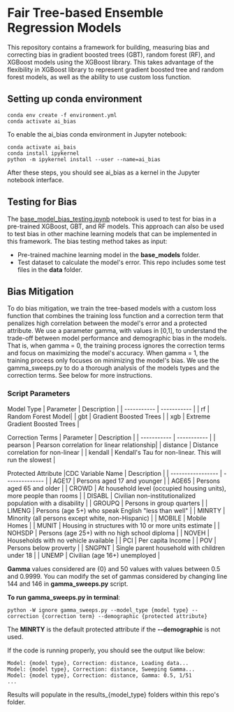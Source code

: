 # Fair Tree-based Ensemble Regression Models
This repository contains a framework for building, measuring bias and correcting bias in gradient boosted trees (GBT), random forest (RF), and XGBoost  models using the XGBoost library. This takes advantage of the flexibility in XGBoost library to represent gradient boosted tree and random forest models, as well as the ability to use custom loss function.

## Setting up conda environment
```
conda env create -f environment.yml
conda activate ai_bias
```
To enable the ai_bias conda environment in Jupyter notebook:
```
conda activate ai_bais
conda install ipykernel
python -m ipykernel install --user --name=ai_bias
```
After these steps, you should see ai_bias as a kernel in the Jupyter notebook interface.

## Testing for Bias
The [base_model_bias_testing.ipynb](https://github.com/NREL/Fair_Forest_Models/blob/main/base_model_bias_testing.ipynb) notebook is used to test for bias in a pre-trained XGBoost, GBT, and RF models. This approach can also be used to test bias in other machine learning models that can be implemented in this framework. The bias testing method takes as input:
* Pre-trained machine learning model in the **base_models** folder.
* Test dataset to calculate the model's error. This repo includes some test files in the **data** folder.

## Bias Mitigation
To do bias mitigation, we train the tree-based models with a custom loss function that combines the training loss function and a correction term that penalizes high correlation between the model's error and a protected attribute. We use a parameter gamma, with values in [0,1], to understand the trade-off between model performance and demographic bias in the models. That is, when gamma = 0, the training process ignores the correction terms and focus on maximizing the model's accuracy. When gamma = 1, the training process only focuses on minimizing the model's bias. We use the gamma_sweeps.py to do a thorough analysis of the models types and the correction terms. See below for more instructions.


### Script Parameters
Model Type
| Parameter | Description |
| ----------- | ----------- |
| rf | Random Forest Model|
| gbt | Gradient Boosted Trees |
| xgb | Extreme Gradient Boosted Trees |

Correction Terms
| Parameter | Description |
| ----------- | ----------- |
| pearson | Pearson correlation for linear relationship|
| distance | Distance correlation for non-linear |
| kendall | Kendall's Tau for non-linear. This will run the slowest |

Protected Attribute
|CDC Variable Name  |  Description |
| ----------------- | -------------- |
| AGE17  |  Persons aged 17 and younger |
| AGE65 | Persons aged 65 and older   |
| CROWD | At household level (occupied housing units), more people than rooms   |
| DISABL  |  Civilian non-institutionalized population with a disability |
| GROUPQ | Persons in group quarters |
| LIMENG | Persons (age 5+) who speak English "less than well" |
| MINRTY | Minority (all persons except white, non-Hispanic) |
| MOBILE | Mobile Homes |
| MUNIT | Housing in structures with 10 or more units estimate |
| NOHSDP | Persons (age 25+) with no high school diploma |
| NOVEH | Households with no vehicle available |
| PCI | Per capita Income |
| POV | Persons below proverty |
| SNGPNT | Single parent household with children under 18  |
| UNEMP | Civilian (age 16+) unemployed |


**Gamma** values considered are {0} and 50 values with values between 0.5 and 0.9999.
You can modify the set of gammas considered by changing line 144 and 146 in **gamma_sweeps.py** script.



**To run gamma_sweeps.py in terminal**:
```linux
python -W ignore gamma_sweeps.py --model_type {model type} --correction {correction term} --demographic {protected attribute}
```
The **MINRTY** is the default protected attribute if the **--demographic** is not used.

If the code is running properly, you should see the output like below:
```{r, message=TRUE}
Model: {model type}, Correction: distance, Loading data...
Model: {model type}, Correction: distance, Sweeping Gamma...
Model: {model type}, Correction: distance, Gamma: 0.5, 1/51
...

```
Results will populate in  the results_{model_type} folders within this repo's folder.
